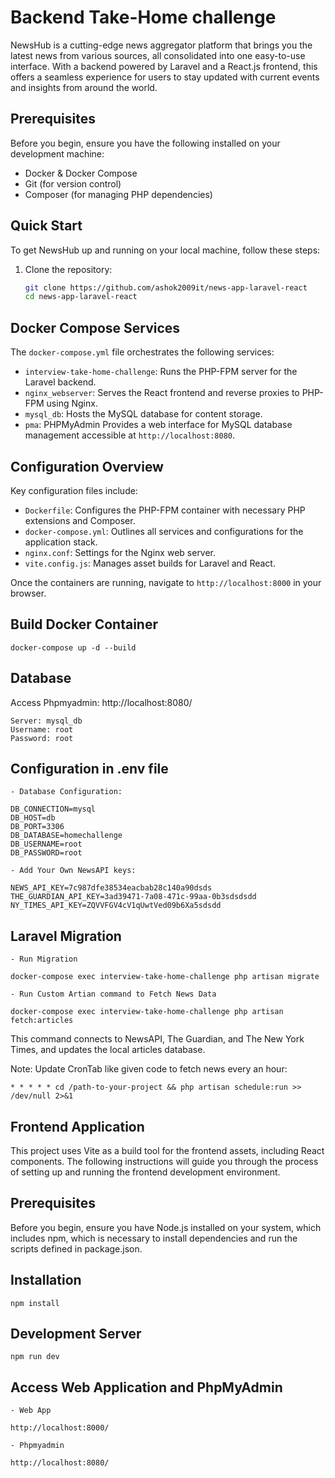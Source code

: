 

# Backend Take-Home challenge

NewsHub is a cutting-edge news aggregator platform that brings you the latest news from various sources, all consolidated into one easy-to-use interface. With a backend powered by Laravel and a React.js frontend, this offers a seamless experience for users to stay updated with current events and insights from around the world.

## Prerequisites

Before you begin, ensure you have the following installed on your development machine:

- Docker & Docker Compose
- Git (for version control)
- Composer (for managing PHP dependencies)

## Quick Start

To get NewsHub up and running on your local machine, follow these steps:

1. Clone the repository:

   ```bash
   git clone https://github.com/ashok2009it/news-app-laravel-react
   cd news-app-laravel-react

## Docker Compose Services

The `docker-compose.yml` file orchestrates the following services:

- `interview-take-home-challenge`: Runs the PHP-FPM server for the Laravel backend.
- `nginx_webserver`: Serves the React frontend and reverse proxies to PHP-FPM using Nginx.
- `mysql_db`: Hosts the MySQL database for content storage.
- `pma`: PHPMyAdmin Provides a web interface for MySQL database management accessible at `http://localhost:8080`.

## Configuration Overview

Key configuration files include:

- `Dockerfile`: Configures the PHP-FPM container with necessary PHP extensions and Composer.
- `docker-compose.yml`: Outlines all services and configurations for the application stack.
- `nginx.conf`: Settings for the Nginx web server.
- `vite.config.js`: Manages asset builds for Laravel and React.

Once the containers are running, navigate to `http://localhost:8000` in your browser.

## Build Docker Container

```docker-compose up -d --build```

## Database

Access Phpmyadmin: http://localhost:8080/

```
Server: mysql_db
Username: root
Password: root

```

## Configuration in .env file

```
- Database Configuration:

DB_CONNECTION=mysql
DB_HOST=db
DB_PORT=3306
DB_DATABASE=homechallenge
DB_USERNAME=root
DB_PASSWORD=root

- Add Your Own NewsAPI keys:

NEWS_API_KEY=7c987dfe38534eacbab28c140a90dsds
THE_GUARDIAN_API_KEY=3ad39471-7a08-471c-99aa-0b3sdsdsdd
NY_TIMES_API_KEY=ZQVVFGV4cV1qUwtVed09b6Xa5sdsdd

```

## Laravel Migration 

```
- Run Migration

docker-compose exec interview-take-home-challenge php artisan migrate

- Run Custom Artian command to Fetch News Data

docker-compose exec interview-take-home-challenge php artisan fetch:articles

```

This command connects to NewsAPI, The Guardian, and The New York Times, and updates the local articles database.

Note: Update CronTab like given code to fetch news every an hour: 

```
* * * * * cd /path-to-your-project && php artisan schedule:run >> /dev/null 2>&1

```

## Frontend Application 

This project uses Vite as a build tool for the frontend assets, including React components. The following instructions will guide you through the process of setting up and running the frontend development environment.

## Prerequisites

Before you begin, ensure you have Node.js installed on your system, which includes npm, which is necessary to install dependencies and run the scripts defined in package.json.

## Installation

```
npm install
```

## Development Server

```
npm run dev

```

## Access Web Application and PhpMyAdmin 

```
- Web App

http://localhost:8000/ 

- Phpmyadmin

http://localhost:8080/

```




